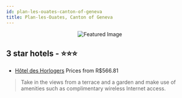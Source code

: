 ```yaml
---
id: plan-les-ouates-canton-of-geneva
title: Plan-les-Ouates, Canton of Geneva
---
```


<center><img src="https://i.travelapi.com/hotels/3000000/2030000/2026300/2026205/36748cf0_z.jpg" alt="Featured Image" /></center>


##  3 star hotels - ⭐️⭐️⭐️

-    [Hôtel des Horlogers](https://us.hurb.com/hotels/plan-les-ouates/hotel-des-horlogers-JNP-JP023393?cmp=18055) Prices from R$566.81
   > Take in the views from a terrace and a garden and make use of amenities such as complimentary wireless Internet access.
